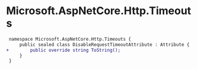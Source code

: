 # Microsoft.AspNetCore.Http.Timeouts

``` diff
 namespace Microsoft.AspNetCore.Http.Timeouts {
     public sealed class DisableRequestTimeoutAttribute : Attribute {
+        public override string ToString();
     }
 }
```

